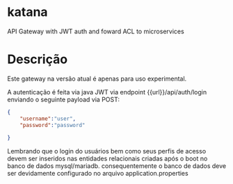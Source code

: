 # katana
API Gateway with JWT auth and foward ACL to microservices


# Descrição
Este gateway na versão atual é apenas para uso experimental. 


A autenticação é feita via java JWT via endpoint {{url}}/api/auth/login enviando o seguinte payload via POST: 

```json
{
    "username":"user",
    "password":"password"
    
}
```

Lembrando que o login do usuários bem como seus perfis de acesso devem ser inseridos nas entidades relacionais criadas após o boot no banco de dados mysql/mariadb. 
consequentemente o banco de dados deve ser devidamente configurado no arquivo application.properties
